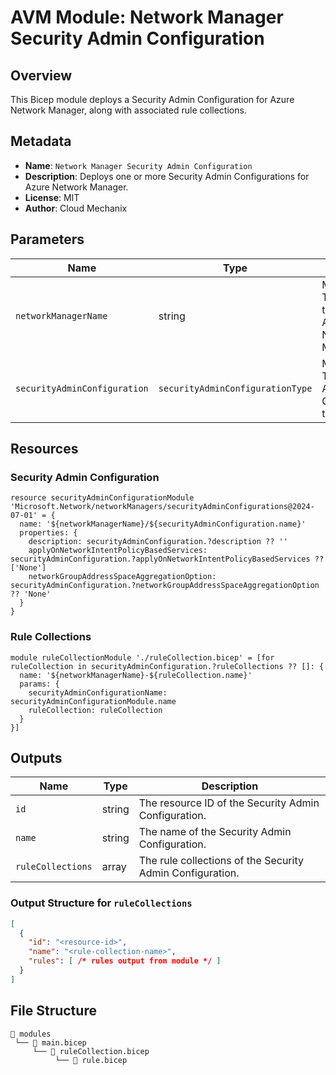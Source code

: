 # AVM Module: Network Manager Security Admin Configuration

## Overview

This Bicep module deploys a Security Admin Configuration for Azure Network Manager, along with associated rule collections.

## Metadata

- **Name**: `Network Manager Security Admin Configuration`
- **Description**: Deploys one or more Security Admin Configurations for Azure Network Manager.
- **License**: MIT
- **Author**: Cloud Mechanix

## Parameters

| Name                        | Type   | Description                                                                                  | Required |
|-----------------------------|--------|----------------------------------------------------------------------------------------------|----------|
| `networkManagerName`       | string | Mandatory. The name of the parent Azure Network Manager.                                    | Yes      |
| `securityAdminConfiguration` | `securityAdminConfigurationType` | Mandatory. The Security Admin Configuration to deploy.                        | Yes      |

## Resources

### Security Admin Configuration

```bicep
resource securityAdminConfigurationModule 'Microsoft.Network/networkManagers/securityAdminConfigurations@2024-07-01' = {
  name: '${networkManagerName}/${securityAdminConfiguration.name}'
  properties: {
    description: securityAdminConfiguration.?description ?? ''
    applyOnNetworkIntentPolicyBasedServices: securityAdminConfiguration.?applyOnNetworkIntentPolicyBasedServices ?? ['None']
    networkGroupAddressSpaceAggregationOption: securityAdminConfiguration.?networkGroupAddressSpaceAggregationOption ?? 'None'
  }
}
```

### Rule Collections

```bicep
module ruleCollectionModule './ruleCollection.bicep' = [for ruleCollection in securityAdminConfiguration.?ruleCollections ?? []: {
  name: '${networkManagerName}-${ruleCollection.name}'
  params: {
    securityAdminConfigurationName: securityAdminConfigurationModule.name
    ruleCollection: ruleCollection
  }
}]
```

## Outputs

| Name             | Type   | Description                                                  |
|------------------|--------|--------------------------------------------------------------|
| `id`             | string | The resource ID of the Security Admin Configuration.         |
| `name`           | string | The name of the Security Admin Configuration.                |
| `ruleCollections`| array  | The rule collections of the Security Admin Configuration.    |

### Output Structure for `ruleCollections`

```json
[
  {
    "id": "<resource-id>",
    "name": "<rule-collection-name>",
    "rules": [ /* rules output from module */ ]
  }
]
```

## File Structure

```
📁 modules
 └── 📄 main.bicep
     └── 📄 ruleCollection.bicep
          └── 📄 rule.bicep
```
